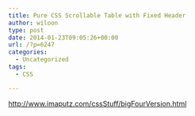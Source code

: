 ```yaml
---
title: Pure CSS Scrollable Table with Fixed Header
author: wiloon
type: post
date: 2014-01-23T09:05:26+00:00
url: /?p=6247
categories:
  - Uncategorized
tags:
  - CSS

---
```

http://www.imaputz.com/cssStuff/bigFourVersion.html